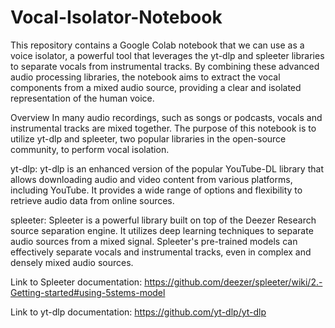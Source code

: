 # Vocal-Isolator-Notebook

This repository contains a Google Colab notebook that we can use as a voice isolator, a powerful tool that leverages the yt-dlp and spleeter libraries to separate vocals from instrumental tracks. By combining these advanced audio processing libraries, the notebook aims to extract the vocal components from a mixed audio source, providing a clear and isolated representation of the human voice.

Overview
In many audio recordings, such as songs or podcasts, vocals and instrumental tracks are mixed together. The purpose of this notebook is to utilize yt-dlp and spleeter, two popular libraries in the open-source community, to perform vocal isolation.

yt-dlp:
yt-dlp is an enhanced version of the popular YouTube-DL library that allows downloading audio and video content from various platforms, including YouTube. It provides a wide range of options and flexibility to retrieve audio data from online sources.

spleeter:
Spleeter is a powerful library built on top of the Deezer Research source separation engine. It utilizes deep learning techniques to separate audio sources from a mixed signal. Spleeter's pre-trained models can effectively separate vocals and instrumental tracks, even in complex and densely mixed audio sources.


Link to Spleeter documentation: https://github.com/deezer/spleeter/wiki/2.-Getting-started#using-5stems-model

Link to yt-dlp documentation: https://github.com/yt-dlp/yt-dlp
